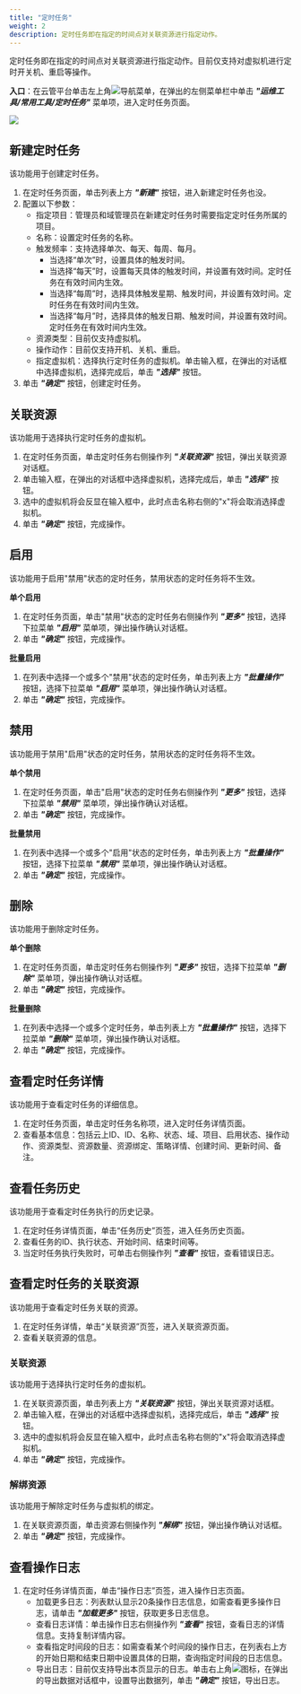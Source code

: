 ```yaml
---
title: "定时任务"
weight: 2
description: 定时任务即在指定的时间点对关联资源进行指定动作。  
---
```


定时任务即在指定的时间点对关联资源进行指定动作。目前仅支持对虚拟机进行定时开关机、重启等操作。

**入口**：在云管平台单击左上角![](../../images/intro/nav.png)导航菜单，在弹出的左侧菜单栏中单击 **_"运维工具/常用工具/定时任务"_** 菜单项，进入定时任务页面。

   ![](../../images/ops/scheduledtask.png)

## 新建定时任务

该功能用于创建定时任务。

1. 在定时任务页面，单击列表上方 **_"新建"_** 按钮，进入新建定时任务也没。
2. 配置以下参数：
    - 指定项目：管理员和域管理员在新建定时任务时需要指定定时任务所属的项目。
    - 名称：设置定时任务的名称。
    - 触发频率：支持选择单次、每天、每周、每月。
        - 当选择“单次”时，设置具体的触发时间。
        - 当选择“每天”时，设置每天具体的触发时间，并设置有效时间。定时任务在有效时间内生效。
        - 当选择“每周”时，选择具体触发星期、触发时间，并设置有效时间。定时任务在有效时间内生效。
        - 当选择“每月”时，选择具体的触发日期、触发时间，并设置有效时间。定时任务在有效时间内生效。
    - 资源类型：目前仅支持虚拟机。
    - 操作动作：目前仅支持开机、关机、重启。
    - 指定虚拟机：选择执行定时任务的虚拟机。单击输入框，在弹出的对话框中选择虚拟机，选择完成后，单击 **_"选择"_** 按钮。
3. 单击 **_"确定"_** 按钮，创建定时任务。

## 关联资源

该功能用于选择执行定时任务的虚拟机。

1. 在定时任务页面，单击定时任务右侧操作列 **_"关联资源"_** 按钮，弹出关联资源对话框。
2. 单击输入框，在弹出的对话框中选择虚拟机，选择完成后，单击 **_"选择"_** 按钮。
3. 选中的虚拟机将会反显在输入框中，此时点击名称右侧的"x"将会取消选择虚拟机。
4. 单击 **_"确定"_** 按钮，完成操作。

## 启用

该功能用于启用"禁用"状态的定时任务，禁用状态的定时任务将不生效。

**单个启用**

1. 在定时任务页面，单击"禁用"状态的定时任务右侧操作列 **_"更多"_** 按钮，选择下拉菜单 **_"启用"_** 菜单项，弹出操作确认对话框。
2. 单击 **_"确定"_** 按钮，完成操作。

**批量启用**

1. 在列表中选择一个或多个"禁用"状态的定时任务，单击列表上方 **_"批量操作"_** 按钮，选择下拉菜单 **_"启用"_** 菜单项，弹出操作确认对话框。
2. 单击 **_"确定"_** 按钮，完成操作。

## 禁用

该功能用于禁用"启用"状态的定时任务，禁用状态的定时任务将不生效。

**单个禁用**

1. 在定时任务页面，单击"启用"状态的定时任务右侧操作列 **_"更多"_** 按钮，选择下拉菜单 **_"禁用"_** 菜单项，弹出操作确认对话框。
2. 单击 **_"确定"_** 按钮，完成操作。

**批量禁用**

1. 在列表中选择一个或多个"启用"状态的定时任务，单击列表上方 **_"批量操作"_** 按钮，选择下拉菜单 **_"禁用"_** 菜单项，弹出操作确认对话框。
2. 单击 **_"确定"_** 按钮，完成操作。

## 删除

该功能用于删除定时任务。

**单个删除**

1. 在定时任务页面，单击定时任务右侧操作列 **_"更多"_** 按钮，选择下拉菜单 **_"删除"_** 菜单项，弹出操作确认对话框。
2. 单击 **_"确定"_** 按钮，完成操作。

**批量删除**

1. 在列表中选择一个或多个定时任务，单击列表上方 **_"批量操作"_** 按钮，选择下拉菜单 **_"删除"_** 菜单项，弹出操作确认对话框。
2. 单击 **_"确定"_** 按钮，完成操作。

## 查看定时任务详情

该功能用于查看定时任务的详细信息。

1. 在定时任务页面，单击定时任务名称项，进入定时任务详情页面。
2. 查看基本信息：包括云上ID、ID、名称、状态、域、项目、启用状态、操作动作、资源类型、资源数量、资源绑定、策略详情、创建时间、更新时间、备注。

## 查看任务历史

该功能用于查看定时任务执行的历史记录。

1. 在定时任务详情页面，单击“任务历史”页签，进入任务历史页面。
2. 查看任务的ID、执行状态、开始时间、结束时间等。
3. 当定时任务执行失败时，可单击右侧操作列 **_"查看"_** 按钮，查看错误日志。

## 查看定时任务的关联资源

该功能用于查看定时任务关联的资源。

1. 在定时任务详情，单击“关联资源”页签，进入关联资源页面。
2. 查看关联资源的信息。

### 关联资源

该功能用于选择执行定时任务的虚拟机。

1. 在关联资源页面，单击列表上方 **_"关联资源"_** 按钮，弹出关联资源对话框。
2. 单击输入框，在弹出的对话框中选择虚拟机，选择完成后，单击 **_"选择"_** 按钮。
3. 选中的虚拟机将会反显在输入框中，此时点击名称右侧的"x"将会取消选择虚拟机。
4. 单击 **_"确定"_** 按钮，完成操作。

### 解绑资源

该功能用于解除定时任务与虚拟机的绑定。

1. 在关联资源页面，单击资源右侧操作列 **_"解绑"_** 按钮，弹出操作确认对话框。
2. 单击 **_"确定"_** 按钮，完成操作。

## 查看操作日志

1. 在定时任务详情页面，单击“操作日志”页签，进入操作日志页面。
    - 加载更多日志：列表默认显示20条操作日志信息，如需查看更多操作日志，请单击 **_"加载更多"_** 按钮，获取更多日志信息。
    - 查看日志详情：单击操作日志右侧操作列 **_"查看"_** 按钮，查看日志的详情信息。支持复制详情内容。
    - 查看指定时间段的日志：如需查看某个时间段的操作日志，在列表右上方的开始日期和结束日期中设置具体的日期，查询指定时间段的日志信息。
    - 导出日志：目前仅支持导出本页显示的日志。单击右上角![](../../../images/system/download.png)图标，在弹出的导出数据对话框中，设置导出数据列，单击 **_"确定"_** 按钮，导出日志。 
